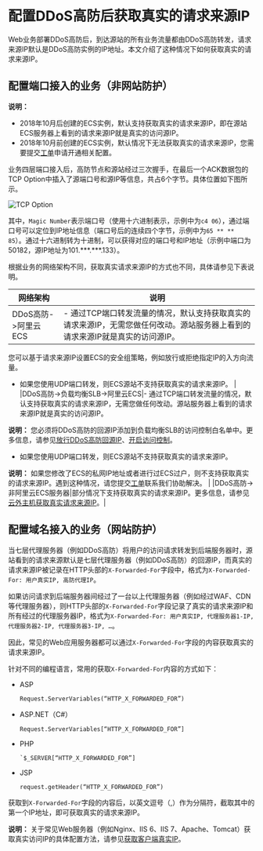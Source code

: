 # 配置DDoS高防后获取真实的请求来源IP

Web业务部署DDoS高防后，到达源站的所有业务流量都由DDoS高防转发，请求来源IP默认是DDoS高防实例的IP地址。本文介绍了这种情况下如何获取真实的请求来源IP。

## 配置端口接入的业务（非网站防护）

**说明：**

-   2018年10月后创建的ECS实例，默认支持获取真实的请求来源IP，即在源站ECS服务器上看到的请求来源IP就是真实的访问源IP。
-   2018年10月前创建的ECS实例，默认情况下无法获取真实的请求来源IP，您需要提交[工单](https://workorder-intl.console.aliyun.com/?#/ticket/add/?productId=80)申请开通相关配置。

业务四层端口接入后，高防节点和源站经过三次握手，在最后一个ACK数据包的TCP Option中插入了源端口号和源IP等信息，共占6个字节。具体位置如下图所示。

![TCP Option](https://static-aliyun-doc.oss-accelerate.aliyuncs.com/assets/img/zh-CN/1493965061/p183502.png)

其中，`Magic Number`表示端口号（使用十六进制表示，示例中为`c4 06`），通过端口号可以定位到IP地址信息（端口号后的连续四个字节，示例中为`65 ** ** 85`）。通过十六进制转为十进制，可以获得对应的端口号和IP地址（示例中端口为50182，源IP地址为101.\*\*\*.\*\*\*.133）。

根据业务的网络架构不同，获取真实请求来源IP的方式也不同，具体请参见下表说明。

|网络架构|说明|
|----|--|
|DDoS高防-\>阿里云ECS|-   通过TCP端口转发流量的情况，默认支持获取真实的请求来源IP，无需您做任何改动。源站服务器上看到的请求来源IP就是真实的访问源IP。

您可以基于请求来源IP设置ECS的安全组策略，例如放行或拒绝指定IP的入方向流量。

-   如果您使用UDP端口转发，则ECS源站不支持获取真实的请求来源IP。 |
|DDoS高防-\>负载均衡SLB-\>阿里云ECS|-   通过TCP端口转发流量的情况，默认支持获取真实的请求来源IP，无需您做任何改动。源站服务器上看到的请求来源IP就是真实的访问源IP。

**说明：** 您必须将DDoS高防的回源IP添加到负载均衡SLB的访问控制白名单中。更多信息，请参见[放行DDoS高防回源IP](/intl.zh-CN/DDoS高防（新BGP&国际）用户指南/接入DDoS高防/放行DDoS高防回源IP.md)、[开启访问控制](/intl.zh-CN/传统型负载均衡CLB/用户指南/访问控制/开启访问控制.md)。

-   如果您使用UDP端口转发，则ECS源站不支持获取真实的请求来源IP。

**说明：** 如果您修改了ECS的私网IP地址或者进行过ECS过户，则不支持获取真实的请求来源IP。遇到这种情况，请您提交[工单](https://workorder-intl.console.aliyun.com/?#/ticket/add/?productId=80)联系我们协助解决。 |
|DDoS高防-\>非阿里云ECS服务器|部分情况下支持获取真实的请求来源IP。更多信息，请参见[云外主机获取真实请求来源IP](/intl.zh-CN/DDoS高防（新BGP&国际）用户指南/最佳实践/云外主机获取真实请求来源IP.md)。|

## 配置域名接入的业务（网站防护）

当七层代理服务器（例如DDoS高防）将用户的访问请求转发到后端服务器时，源站看到的请求来源默认是七层代理服务器（例如DDoS高防）的回源IP，而真实的请求来源IP被记录在HTTP头部的`X-Forwarded-For`字段中，格式为`X-Forwarded-For: 用户真实IP, 高防代理IP`。

如果访问请求到后端服务器间经过了一台以上代理服务器（例如经过WAF、CDN等代理服务器），则HTTP头部的`X-Forwarded-For`字段记录了真实的请求来源IP和所有经过的代理服务器IP，格式为`X-Forwarded-For: 用户真实IP, 代理服务器1-IP, 代理服务器2-IP, 代理服务器3-IP, …`。

因此，常见的Web应用服务器都可以通过`X-Forwarded-For`字段的内容获取真实的请求来源IP。

针对不同的编程语言，常用的获取`X-Forwarded-For`内容的方式如下：

-   ASP

    ```
    Request.ServerVariables(“HTTP_X_FORWARDED_FOR”)
    ```

-   ASP.NET（C\#）

    ```
    Request.ServerVariables[“HTTP_X_FORWARDED_FOR”]
    ```

-   PHP

    ```
    `$_SERVER[“HTTP_X_FORWARDED_FOR”]
    ```

-   JSP

    ```
    request.getHeader(“HTTP_X_FORWARDED_FOR”)
    ```


获取到`X-Forwarded-For`字段的内容后，以英文逗号（,）作为分隔符，截取其中的第一个IP地址，即可获取真实的请求来源IP。

**说明：** 关于常见Web服务器（例如Nginx、IIS 6、IIS 7、Apache、Tomcat）获取真实访问IP的具体配置方法，请参见[获取客户端真实IP](/intl.zh-CN/接入WAF/获取客户端真实IP.md)。

